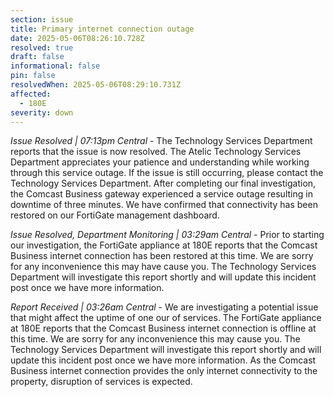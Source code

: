 ```yaml
---
section: issue
title: Primary internet connection outage
date: 2025-05-06T08:26:10.728Z
resolved: true
draft: false
informational: false
pin: false
resolvedWhen: 2025-05-06T08:29:10.731Z
affected:
  - 180E
severity: down
---
```

*Issue Resolved | 07:13pm Central* - The Technology Services Department reports that the issue is now resolved. The Atelic Technology Services Department appreciates your patience and understanding while working through this service outage. If the issue is still occurring, please contact the Technology Services Department. After completing our final investigation, the Comcast Business gateway experienced a service outage resulting in downtime of three minutes. We have confirmed that connectivity has been restored on our FortiGate management dashboard.

*Issue Resolved, Department Monitoring | 03:29am Central* - Prior to starting our investigation, the FortiGate appliance at 180E reports that the Comcast Business internet connection has been restored at this time. We are sorry for any inconvenience this may have cause you. The Technology Services Department will investigate this report shortly and will update this incident post once we have more information.

*Report Received | 03:26am Central* - We are investigating a potential issue that might affect the uptime of one our of services. The FortiGate appliance at 180E reports that the Comcast Business internet connection is offline at this time. We are sorry for any inconvenience this may cause you. The Technology Services Department will investigate this report shortly and will update this incident post once we have more information. As the Comcast Business internet connection provides the only internet connectivity to the property, disruption of services is expected.
